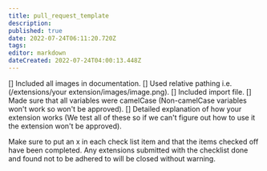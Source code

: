 ```yaml
---
title: pull_request_template
description: 
published: true
date: 2022-07-24T06:11:20.720Z
tags: 
editor: markdown
dateCreated: 2022-07-24T04:00:13.448Z
---
```


[] Included all images in documentation.
[] Used relative pathing i.e. (/extensions/your extension/images/image.png).
[] Included import file.
[] Made sure that all variables were camelCase (Non-camelCase variables won't work so won't be approved).
[] Detailed explanation of how your extension works (We test all of these so if we can't figure out how to use it the extension won't be approved).

Make sure to put an x in each check list item and that the items checked off have been completed.
Any extensions submitted with the checklist done and found not to be adhered to will be closed without warning.
